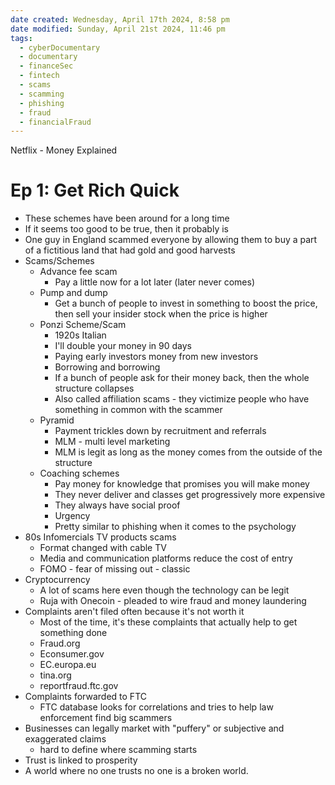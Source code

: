 ```yaml
---
date created: Wednesday, April 17th 2024, 8:58 pm
date modified: Sunday, April 21st 2024, 11:46 pm
tags:
  - cyberDocumentary
  - documentary
  - financeSec
  - fintech
  - scams
  - scamming
  - phishing
  - fraud
  - financialFraud
---
```


Netflix - Money Explained
# Ep 1: Get Rich Quick
- These schemes have been around for a long time
- If it seems too good to be true, then it probably is
- One guy in England scammed everyone by allowing them to buy a part of a fictitious land that had gold and good harvests
- Scams/Schemes
	- Advance fee scam
		- Pay a little now for a lot later (later never comes)
	- Pump and dump
		- Get a bunch of people to invest in something to boost the price, then sell your insider stock when the price is higher
	- Ponzi Scheme/Scam
		- 1920s Italian
		- I'll double your money in 90 days
		- Paying early investors money from new investors
		- Borrowing and borrowing
		- If a bunch of people ask for their money back, then the whole structure collapses
		- Also called affiliation scams - they victimize people who have something in common with the scammer
	- Pyramid
		- Payment trickles down by recruitment and referrals
		- MLM - multi level marketing 
		- MLM is legit as long as the money comes from the outside of the structure
	- Coaching schemes
		- Pay money for knowledge that promises you will make money
		-  They never deliver and classes get progressively more expensive
		- They always have social proof
		- Urgency
		- Pretty similar to phishing when it comes to the psychology
- 80s Infomercials TV products scams
	- Format changed with cable TV
	- Media and communication platforms reduce the cost of entry
	- FOMO - fear of missing out - classic
- Cryptocurrency
	- A lot of scams here even though the technology can be legit
	- Ruja with Onecoin - pleaded to wire fraud and money laundering
- Complaints aren't filed often because it's not worth it
	- Most of the time, it's these complaints that actually help to get something done
	- Fraud.org
	- Econsumer.gov
	- EC.europa.eu
	- tina.org
	- reportfraud.ftc.gov
- Complaints forwarded to FTC
	- FTC database looks for correlations and tries to help law enforcement find big scammers
- Businesses can legally market with "puffery" or subjective and exaggerated claims
	- hard to define where scamming starts
- Trust is linked to prosperity
- A world where no one trusts no one is a broken world.  
